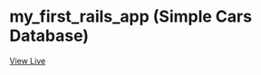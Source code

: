 # my_first_rails_app (Simple Cars Database)
[View Live](https://tranquil-reef-19052.herokuapp.com/)
